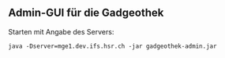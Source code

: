 ## Admin-GUI für die Gadgeothek

Starten mit Angabe des Servers:

```java -Dserver=mge1.dev.ifs.hsr.ch -jar gadgeothek-admin.jar```
